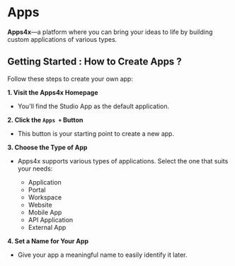 # Apps

**Apps4x**—a platform where you can bring your ideas to life by building custom applications of various types.

## Getting Started : How to Create Apps ?

Follow these steps to create your own app:

**1. Visit the Apps4x Homepage**

  - You'll find the Studio App as the default application.

**2. Click the `Apps +` Button**

  - This button is your starting point to create a new app.

**3. Choose the Type of App**

  - Apps4x supports various types of applications. Select the one that suits your needs:

    - Application
    - Portal
    - Workspace
    - Website
    - Mobile App
    - API Application
    - External App

**4. Set a Name for Your App**

  - Give your app a meaningful name to easily identify it later.